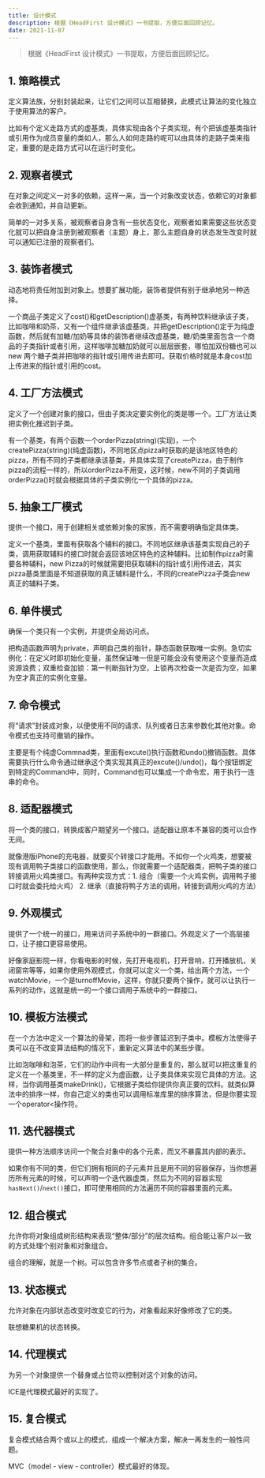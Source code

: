 ```yaml
---
title: 设计模式
description: 根据《HeadFirst 设计模式》一书提取，方便后面回顾记忆。
date: 2021-11-07
---
```


> 根据《HeadFirst 设计模式》一书提取，方便后面回顾记忆。

## 1. **策略模式**

定义算法族，分别封装起来，让它们之间可以互相替换，此模式让算法的变化独立于使用算法的客户。

比如有个定义走路方式的虚基类，具体实现由各个子类实现，有个把该虚基类指针或引用作为成员变量的类如人，那么人如何走路的呢可以由具体的走路子类来指定，重要的是走路方式可以在运行时变化。

## 2. **观察者模式**

在对象之间定义一对多的依赖，这样一来，当一个对象改变状态，依赖它的对象都会收到通知，并自动更新。

简单的一对多关系，被观察者自身含有一些状态变化，观察者如果需要这些状态变化就可以把自身注册到被观察者（主题）身上，那么主题自身的状态发生改变时就可以通知已注册的观察者们。

## 3. **装饰者模式**

动态地将责任附加到对象上。想要扩展功能，装饰者提供有别于继承地另一种选择。

一个商品子类定义了cost()和getDescription()虚基类，有两种饮料继承该子类，比如咖啡和奶茶，又有一个组件继承该虚基类，并把getDescription()定于为纯虚函数，然后就有加糖/加奶等具体的装饰者继续改虚基类，糖/奶类里面包含一个商品的子类指针或者引用，这样咖啡加糖加奶就可以层层嵌套，哪怕加双份糖也可以new 两个糖子类并把咖啡的指针或引用传进去即可。获取价格时就是本身cost加上传进来的指针或引用的cost。

## 4. **工厂方法模式**

定义了一个创建对象的接口，但由子类决定要实例化的类是哪一个。工厂方法让类把实例化推迟到子类。

有一个基类，有两个函数一个orderPizza(string)(实现)，一个createPizza(string)(纯虚函数)，不同地区点pizza时获取的是该地区特色的pizza，所有不同的子类都继承该基类，并具体实现了createPizza，由于制作pizza的流程一样的，所以orderPizza不用变，这时候，new不同的子类调用orderPizza()时就会根据具体的子类实例化一个具体的pizza。

## 5. **抽象工厂模式**

提供一个接口，用于创建相关或依赖对象的家族，而不需要明确指定具体类。

定义一个基类，里面有获取各个辅料的接口。不同地区继承该基类实现自己的子类，调用获取辅料的接口时就会返回该地区特色的这种辅料。比如制作pizza时需要各种辅料，new Pizza的时候就需要把获取辅料的指针或引用传进去，其实pizza基类里面是不知道获取的真正辅料是什么，不同的createPizza子类会new真正的辅料子类。

## 6. **单件模式**

确保一个类只有一个实例，并提供全局访问点。

把构造函数声明为private，声明自己类的指针，静态函数获取唯一实例。急切实例化：在定义时即初始化变量，虽然保证唯一但是可能会没有使用这个变量而造成资源浪费；双重检查加锁：第一判断指针为空，上锁再次检查一次是否为空，如果为空才真正的实例化变量。

## 7. **命令模式**

将“请求”封装成对象，以便使用不同的请求、队列或者日志来参数化其他对象。命令模式也支持可撤销的操作。

主要是有个纯虚Commnad类，里面有excute()执行函数和undo()撤销函数。具体需要执行什么命令通过继承这个类实现其真正的excute()/undo()，每个按钮绑定到特定的Command中，同时，Command也可以集成一个命令宏，用于执行一连串的命令。

## 8. **适配器模式**

将一个类的接口，转换成客户期望另一个接口。适配器让原本不兼容的类可以合作无间。

就像港版iPhone的充电器，就要买个转接口才能用。不如你一个火鸡类，想要被现有调用鸭子类接口的函数使用，那么，你就需要一个适配器类，把鸭子类的接口转接调用火鸡类接口。有两种实现方式：1. 组合（需要一个火鸡实例，调用鸭子接口时就会委托给火鸡） 2. 继承（直接将鸭子方法的调用，转接到调用火鸡的方法）

## 9. **外观模式**

提供了一个统一的接口，用来访问子系统中的一群接口。外观定义了一个高层接口，让子接口更容易使用。

好像家庭影院一样，你看电影的时候，先打开电视机，打开音响，打开播放机，关闭窗帘等等，如果你使用外观模式，你就可以定义一个类，给出两个方法，一个watchMovie，一个是turnoffMovie，这样，你就只要两个操作，就可以让执行一系列的动作，这就是统一的一个接口调用子系统中的一群接口。

## 10. **模板方法模式**

在一个方法中定义一个算法的骨架，而将一些步骤延迟到子类中。模板方法使得子类可以在不改变算法结构的情况下，重新定义算法中的某些步骤。

比如泡咖啡和泡茶，它们的动作中间有一大部分是重复的，那么就可以把这重复的定义在一个基类里，不一样的定义为虚函数，让子类具体来实现它具体的方法。这样，当你调用基类makeDrink()，它根据子类给你提供你真正要的饮料。就类似算法中的排序一样，你自己定义的类也可以调用标准库里的排序算法，但是你要实现一个operator<操作符。

## 11. **迭代器模式**

提供一种方法顺序访问一个聚合对象中的各个元素，而又不暴露其内部的表示。

如果你有不同的类，但它们拥有相同的子元素并且是用不同的容器保存，当你想遍历所有元素的时候，可以声明一个迭代器虚类，然后为不同的容器实现`hasNext()`/`next()`接口，即可使用相同的方法遍历不同的容器里面的元素。

## 12. **组合模式**

允许你将对象组成树形结构来表现“整体/部分”的层次结构。组合能让客户以一致的方式处理个别对象和对象组合。

组合的理解，就是一个树。可以包含许多节点或者子树的集合。

## 13. **状态模式**

允许对象在内部状态改变时改变它的行为，对象看起来好像修改了它的类。

联想糖果机的状态转换。

## 14. **代理模式**

为另一个对象提供一个替身或占位符以控制对这个对象的访问。

ICE是代理模式最好的实现了。

## 15. **复合模式**

复合模式结合两个或以上的模式，组成一个解决方案，解决一再发生的一般性问题。

MVC（model - view - controller）模式最好的体现。
